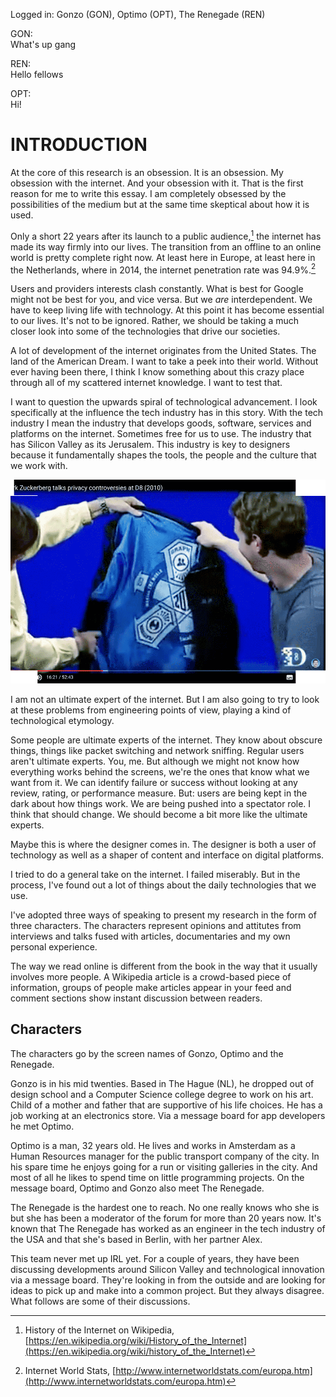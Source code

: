 Logged in:
Gonzo (GON), Optimo (OPT), The Renegade (REN)

GON:  
What's up gang

REN:  
Hello fellows

OPT:  
Hi!

# INTRODUCTION

At the core of this research is an obsession. It is an obsession. My obsession with the internet. And your obsession with it. That is the first reason for me to write this essay. I am completely obsessed by the possibilities of the medium but at the same time skeptical about how it is used. 

Only a short 22 years after its launch to a public audience,[^wiki] the internet has made its way firmly into our lives. The transition from an offline to an online world is pretty complete right now. At least here in Europe, at least here in the Netherlands, where in 2014, the internet penetration rate was 94.9%.[^rate] 

Users and providers interests clash constantly. What is best for Google might not be best for you, and vice versa. But we _are_ interdependent. We have to keep living life with technology. At this point it has become essential to our lives. It's not to be ignored. Rather, we should be taking a much closer look into some of the technologies that drive our societies.

A lot of development of the internet originates from the United States. The land of the American Dream. I want to take a peek into their world. Without ever having been there, I think I know something about this crazy place through all of my scattered internet knowledge. I want to test that. 

I want to question the upwards spiral of technological advancement. I look specifically at the influence the tech industry has in this story. With the tech industry I mean the industry that develops goods, software, services and platforms on the internet. Sometimes free for us to use. The industry that has Silicon Valley as its Jerusalem. This industry is key to designers because it fundamentally shapes the tools, the people and the culture that we work with. 

![‘The Zuck’, CEO of Facebook, shows the inside of his Facebook hoodie at the All Things Digital conference in 2010. Facebook's mission, “Making The World More Open And Connected” is printed on the inside.](img/zuck.png)

I am not an ultimate expert of the internet. But I am also going to try to look at these problems from engineering points of view, playing a kind of technological etymology.

Some people are ultimate experts of the internet. They know about obscure things, things like packet switching and network sniffing. Regular users aren't ultimate experts. You, me. But although we might not know how everything works behind the screens, we're the ones that know what we want from it. We can identify failure or success without looking at any review, rating, or performance measure. But: users are being kept in the dark about how things work. We are being pushed into a spectator role. I think that should change. We should become a bit more like the ultimate experts. 

Maybe this is where the designer comes in. The designer is both a user of technology as well as a shaper of content and interface on digital platforms. 

I tried to do a general take on the internet. I failed miserably. But in the process, I've found out a lot of things about the daily technologies that we use.

I've adopted three ways of speaking to present my research in the form of three characters. The characters represent opinions and attitutes from interviews and talks fused with articles, documentaries and my own personal experience.

The way we read online is different from the book in the way that it usually involves more people. A Wikipedia article is a crowd-based piece of information, groups of people make articles appear in your feed and comment sections show instant discussion between readers. 

## Characters

The characters go by the screen names of Gonzo, Optimo and the Renegade.

Gonzo is in his mid twenties. Based in The Hague (NL), he dropped out of design school and a Computer Science college degree to work on his art. Child of a mother and father that are supportive of his life choices. He has a job working at an electronics store. Via a message board for app developers he met Optimo.

Optimo is a man, 32 years old. He lives and works in Amsterdam as a Human Resources manager for the public transport company of the city. In his spare time he enjoys going for a run or visiting galleries in the city. And most of all he likes to spend time on little programming projects. On the message board, Optimo and Gonzo also meet The Renegade. 

The Renegade is the hardest one to reach. No one really knows who she is but she has been a moderator of the forum for more than 20 years now. It's known that The Renegade has worked as an engineer in the tech industry of the USA and that she's based in Berlin, with her partner Alex.

This team never met up IRL yet. For a couple of years, they have been discussing developments around Silicon Valley and technological innovation via a message board. They're looking in from the outside and are looking for ideas to pick up and make into a common project. But they always disagree. What follows are some of their discussions.

[^wiki]: History of the Internet on Wikipedia, [https://en.wikipedia.org/wiki/History_of_the_Internet](https://en.wikipedia.org/wiki/history_of_the_Internet)  

[^rate]: Internet World Stats, [http://www.internetworldstats.com/europa.htm](http://www.internetworldstats.com/europa.htm)

<footer></footer>